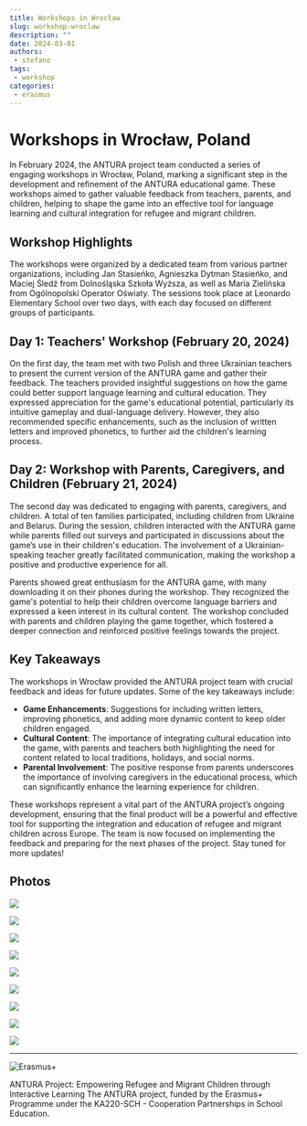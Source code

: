 ```yaml
---
title: Workshops in Wrocław
slug: workshop-wroclaw
description: ""
date: 2024-03-01
authors: 
 - stefano
tags:
 - workshop
categories:
 - erasmus
---
```


# Workshops in Wrocław, Poland

In February 2024, the ANTURA project team conducted a series of engaging workshops in Wrocław, Poland, marking a significant step in the development and refinement of the ANTURA educational game. These workshops aimed to gather valuable feedback from teachers, parents, and children, helping to shape the game into an effective tool for language learning and cultural integration for refugee and migrant children.

<!-- more -->

## Workshop Highlights

The workshops were organized by a dedicated team from various partner organizations, including Jan Stasieńko, Agnieszka Dytman Stasieńko, and Maciej Śledź from Dolnośląska Szkoła Wyższa, as well as Maria Zielińska from Ogólnopolski Operator Oświaty. The sessions took place at Leonardo Elementary School over two days, with each day focused on different groups of participants.

## Day 1: Teachers' Workshop (February 20, 2024)
On the first day, the team met with two Polish and three Ukrainian teachers to present the current version of the ANTURA game and gather their feedback. The teachers provided insightful suggestions on how the game could better support language learning and cultural education. They expressed appreciation for the game's educational potential, particularly its intuitive gameplay and dual-language delivery. However, they also recommended specific enhancements, such as the inclusion of written letters and improved phonetics, to further aid the children's learning process.

## Day 2: Workshop with Parents, Caregivers, and Children (February 21, 2024)
The second day was dedicated to engaging with parents, caregivers, and children. A total of ten families participated, including children from Ukraine and Belarus. During the session, children interacted with the ANTURA game while parents filled out surveys and participated in discussions about the game’s use in their children's education. The involvement of a Ukrainian-speaking teacher greatly facilitated communication, making the workshop a positive and productive experience for all.

Parents showed great enthusiasm for the ANTURA game, with many downloading it on their phones during the workshop. They recognized the game's potential to help their children overcome language barriers and expressed a keen interest in its cultural content. The workshop concluded with parents and children playing the game together, which fostered a deeper connection and reinforced positive feelings towards the project.

## Key Takeaways

The workshops in Wrocław provided the ANTURA project team with crucial feedback and ideas for future updates. Some of the key takeaways include:

- **Game Enhancements**: Suggestions for including written letters, improving phonetics, and adding more dynamic content to keep older children engaged.
- **Cultural Content**: The importance of integrating cultural education into the game, with parents and teachers both highlighting the need for content related to local traditions, holidays, and social norms.
- **Parental Involvement**: The positive response from parents underscores the importance of involving caregivers in the educational process, which can significantly enhance the learning experience for children.

These workshops represent a vital part of the ANTURA project’s ongoing development, ensuring that the final product will be a powerful and effective tool for supporting the integration and education of refugee and migrant children across Europe. The team is now focused on implementing the feedback and preparing for the next phases of the project. Stay tuned for more updates!

## Photos

[![](https://blogger.googleusercontent.com/img/b/R29vZ2xl/AVvXsEjpm2hlXrHodi8YW7E40IG9aesLxNHDiKDheTpAjCIPDjQnK-P2LdGXncsgx3XKqvz0D64TBYll5GdQwAQWumUfTmBrn90uwa8w3TZ9NyonOW8U0Ya3gOR-1enKN19k0ZWRwIDnxBXbqCCd8iVV088sv5Rvs75S8Rm47MLrtYTnf_MwuZYI9iKIghfLFDM/s320/IMG_20240220_134933.jpg)](https://blogger.googleusercontent.com/img/b/R29vZ2xl/AVvXsEjpm2hlXrHodi8YW7E40IG9aesLxNHDiKDheTpAjCIPDjQnK-P2LdGXncsgx3XKqvz0D64TBYll5GdQwAQWumUfTmBrn90uwa8w3TZ9NyonOW8U0Ya3gOR-1enKN19k0ZWRwIDnxBXbqCCd8iVV088sv5Rvs75S8Rm47MLrtYTnf_MwuZYI9iKIghfLFDM/s4640/IMG_20240220_134933.jpg)


[![](https://blogger.googleusercontent.com/img/b/R29vZ2xl/AVvXsEiSNYTPIDU6udJidWWrnnmc9_pUBxIF7tI5UZbNePOcgUEjMgwDVWZ7QubLlKt1ToDhVxmjIhFtHnWUIA7RxtcWPn7zfAu91EbSH4-A-XLVkFPmeppN1VkMmARuBXXGY84BGTy7tYXBdQ4-H5cO1KkZ0zU_3-ChupctPcwjAZhFICXYl1u28BRJydz8vDU/s320/IMG_20240220_135008.jpg)](https://blogger.googleusercontent.com/img/b/R29vZ2xl/AVvXsEiSNYTPIDU6udJidWWrnnmc9_pUBxIF7tI5UZbNePOcgUEjMgwDVWZ7QubLlKt1ToDhVxmjIhFtHnWUIA7RxtcWPn7zfAu91EbSH4-A-XLVkFPmeppN1VkMmARuBXXGY84BGTy7tYXBdQ4-H5cO1KkZ0zU_3-ChupctPcwjAZhFICXYl1u28BRJydz8vDU/s4640/IMG_20240220_135008.jpg)


[![](https://blogger.googleusercontent.com/img/b/R29vZ2xl/AVvXsEiwgFIi3eah31Ql79RZNAWqWwHWsv9qvF7sSja1WM5xj4XR5hfiPCzSdwuwOiYV5rg1BIGVALEF6Iq2vSajeK8lq4Hx6VkQixul1wiX0FLTffb4fAGOKKpiVSnOgkunlFeKagfLS7tR2SjIdZKX4FnkjxFiJz4721jrGYR7N5uI5t9p1HxFnkS215nZ3Uk/s320/IMG_20240220_141203.jpg)](https://blogger.googleusercontent.com/img/b/R29vZ2xl/AVvXsEiwgFIi3eah31Ql79RZNAWqWwHWsv9qvF7sSja1WM5xj4XR5hfiPCzSdwuwOiYV5rg1BIGVALEF6Iq2vSajeK8lq4Hx6VkQixul1wiX0FLTffb4fAGOKKpiVSnOgkunlFeKagfLS7tR2SjIdZKX4FnkjxFiJz4721jrGYR7N5uI5t9p1HxFnkS215nZ3Uk/s4640/IMG_20240220_141203.jpg)


[![](https://blogger.googleusercontent.com/img/b/R29vZ2xl/AVvXsEiKESmpXB15qQIOlzpzzO97JQIm3ZbHPNFRlVThb_qwqcyoQYEoAWUxMJC9bTJjwcdEVorxPLEWoKCU2zywDOF4F4NAF6BDaAaJXYlJEzyNl3BCNhyQmozwd17aDspEpnUmllcsZ1MvjslfhsyHI6Ws_WpQ4L_O77VgEIUoVyZJwXPY6D613FIH_npDEWw/s320/IMG_20240221_120947.jpg)](https://blogger.googleusercontent.com/img/b/R29vZ2xl/AVvXsEiKESmpXB15qQIOlzpzzO97JQIm3ZbHPNFRlVThb_qwqcyoQYEoAWUxMJC9bTJjwcdEVorxPLEWoKCU2zywDOF4F4NAF6BDaAaJXYlJEzyNl3BCNhyQmozwd17aDspEpnUmllcsZ1MvjslfhsyHI6Ws_WpQ4L_O77VgEIUoVyZJwXPY6D613FIH_npDEWw/s4640/IMG_20240221_120947.jpg)


[![](https://blogger.googleusercontent.com/img/b/R29vZ2xl/AVvXsEiSZ2xOwi0AvQm8L3ID3GBoCPQJWxJ8hHE32_5xeH00pJK2Y71n5HmQtOdhzS6ZMnDjijbKE0cVr7QuEZ_LEojtWppwvcmkZxi8rikmWM4-itVoi3NWUKYaVTggzfE-vcuiUDIO1cDVKFvDrSfrK53GUhK3vZnQWkCgzIS0xCpuMhcO5TW5Zwq9gBITtng/s320/IMG_20240221_121007.jpg)](https://blogger.googleusercontent.com/img/b/R29vZ2xl/AVvXsEiSZ2xOwi0AvQm8L3ID3GBoCPQJWxJ8hHE32_5xeH00pJK2Y71n5HmQtOdhzS6ZMnDjijbKE0cVr7QuEZ_LEojtWppwvcmkZxi8rikmWM4-itVoi3NWUKYaVTggzfE-vcuiUDIO1cDVKFvDrSfrK53GUhK3vZnQWkCgzIS0xCpuMhcO5TW5Zwq9gBITtng/s4640/IMG_20240221_121007.jpg)


[![](https://blogger.googleusercontent.com/img/b/R29vZ2xl/AVvXsEj00rOsGutJzN8AapqV_CF9onJ3R-M14_tukG8JQA-l3CLh9t3i8up3ClApfSWQXX0Vjha1hLizvD3pISk5RAD4Uw10_qXAukAfwUS8dsz8pZNqncZGpiQ3s3DCglQm5olM0XoDmRUylLEKeEPn4HP1Mdjf1K0l1UZDeeFuCXP3dAVeC4lsZKUPVzNOaDI/s320/IMG_20240221_121021.jpg)](https://blogger.googleusercontent.com/img/b/R29vZ2xl/AVvXsEj00rOsGutJzN8AapqV_CF9onJ3R-M14_tukG8JQA-l3CLh9t3i8up3ClApfSWQXX0Vjha1hLizvD3pISk5RAD4Uw10_qXAukAfwUS8dsz8pZNqncZGpiQ3s3DCglQm5olM0XoDmRUylLEKeEPn4HP1Mdjf1K0l1UZDeeFuCXP3dAVeC4lsZKUPVzNOaDI/s4640/IMG_20240221_121021.jpg)


[![](https://blogger.googleusercontent.com/img/b/R29vZ2xl/AVvXsEjvrq-klSZGSTvhzKRf60csacY6oI2tpDHbetv-Us6atL4pvS3qGtSCa8-KU3VJNZi9qWeJTTFZlKk6yr_uQ20offuxeeqXtHWNZPjQZc_6SXiptZHDi1GGvcW1Q4jexDfFzBWd4sG3yynjI2hgHrExUZM6XUSq4MncHpIk7_4VOWC0svuVNMoNslnT4R0/s320/IMG_20240221_121127.jpg)](https://blogger.googleusercontent.com/img/b/R29vZ2xl/AVvXsEjvrq-klSZGSTvhzKRf60csacY6oI2tpDHbetv-Us6atL4pvS3qGtSCa8-KU3VJNZi9qWeJTTFZlKk6yr_uQ20offuxeeqXtHWNZPjQZc_6SXiptZHDi1GGvcW1Q4jexDfFzBWd4sG3yynjI2hgHrExUZM6XUSq4MncHpIk7_4VOWC0svuVNMoNslnT4R0/s4640/IMG_20240221_121127.jpg)

[![](https://blogger.googleusercontent.com/img/b/R29vZ2xl/AVvXsEjtUNEH81Nckpi0eRriCaIB29YO94tT71Iz5Yhz_9rGLB45FgCTB4CyUCaszHsJTWOADO2EUNiDihU3dMvS-UHAukRmeGw0cRUojB62hsXzhBiDwjBuclaOe0S8k0TC-nh8ENbX66VbaJaK4N70tUzIH8xoLhinRC48EjE4KOQgSr1nzPt1BkKix8gRtu4/s320/IMG_20240221_121248.jpg)](https://blogger.googleusercontent.com/img/b/R29vZ2xl/AVvXsEjtUNEH81Nckpi0eRriCaIB29YO94tT71Iz5Yhz_9rGLB45FgCTB4CyUCaszHsJTWOADO2EUNiDihU3dMvS-UHAukRmeGw0cRUojB62hsXzhBiDwjBuclaOe0S8k0TC-nh8ENbX66VbaJaK4N70tUzIH8xoLhinRC48EjE4KOQgSr1nzPt1BkKix8gRtu4/s4640/IMG_20240221_121248.jpg)

[![](https://blogger.googleusercontent.com/img/b/R29vZ2xl/AVvXsEhq9gJ0oE4GQ6-zb0FFfHhV15D3K6BSlLu9fUx34NiUuIWdl3EBMbY9L9oHHS77SwaKTmgytYiwmDxQ_Hol43CVN3iLzNTn2cD9eFfeoKiOFcEfPlsHumKp4zcALQuADH43U0XnRppQQnnsnfDbxy1YeppKxunlg5Hp4UzpnjIaDjFhVOdM2bUm-PsEEk0/s320/IMG_20240221_121552.jpg)](https://blogger.googleusercontent.com/img/b/R29vZ2xl/AVvXsEhq9gJ0oE4GQ6-zb0FFfHhV15D3K6BSlLu9fUx34NiUuIWdl3EBMbY9L9oHHS77SwaKTmgytYiwmDxQ_Hol43CVN3iLzNTn2cD9eFfeoKiOFcEfPlsHumKp4zcALQuADH43U0XnRppQQnnsnfDbxy1YeppKxunlg5Hp4UzpnjIaDjFhVOdM2bUm-PsEEk0/s4640/IMG_20240221_121552.jpg)

---

![Erasmus+](../../../assets/img/blog/Co-fundedbytheEU.webp)

ANTURA Project: Empowering Refugee and Migrant Children through Interactive Learning The ANTURA project, funded by the Erasmus+ Programme under the KA220-SCH - Cooperation Partnerships in School Education.
